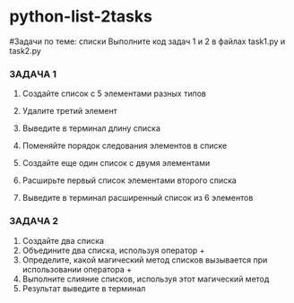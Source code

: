 # python-list-2tasks
#Задачи по теме: списки
Выполните код задач 1 и 2 в файлах task1.py и task2.py

### ЗАДАЧА 1

1. Создайте список с 5 элементами разных типов
2. Удалите третий элемент
3. Выведите в терминал длину списка
4. Поменяйте порядок следования элементов в
списке

5. Создайте еще один список с двумя элементами
6. Расширьте первый список элементами второго
списка
7. Выведите в терминал расширенный список из
6 элементов

### ЗАДАЧА 2

1. Создайте два списка
2. Объедините два списка, используя
оператор +
3. Определите, какой магический метод
списков вызывается при использовании
оператора +
4. Выполните слияние списков, используя
этот магический метод
5. Результат выведите в терминал
